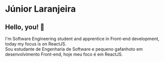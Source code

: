# Júnior Laranjeira

## Hello, you! 👋
I'm Software Engineering student and apprentice in Front-end development, today my focus is on ReactJS.</br>
Sou estudante de Engenharia de Software e pequeno gafanhoto em desenvolvimento Front-end, hoje meu foco é em ReactJS. 

 

